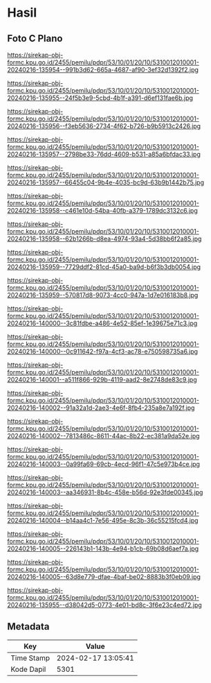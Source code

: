 # Hasil

## Foto C Plano

https://sirekap-obj-formc.kpu.go.id/2455/pemilu/pdpr/53/10/01/20/10/5310012010001-20240216-135954--991b3d62-665a-4687-af90-3ef32d1392f2.jpg

https://sirekap-obj-formc.kpu.go.id/2455/pemilu/pdpr/53/10/01/20/10/5310012010001-20240216-135955--24f5b3e9-5cbd-4b1f-a391-d6ef131fae6b.jpg

https://sirekap-obj-formc.kpu.go.id/2455/pemilu/pdpr/53/10/01/20/10/5310012010001-20240216-135956--f3eb5636-2734-4f62-b726-b9b5913c2426.jpg

https://sirekap-obj-formc.kpu.go.id/2455/pemilu/pdpr/53/10/01/20/10/5310012010001-20240216-135957--2798be33-76dd-4609-b531-a85a6bfdac33.jpg

https://sirekap-obj-formc.kpu.go.id/2455/pemilu/pdpr/53/10/01/20/10/5310012010001-20240216-135957--66455c04-9b4e-4035-bc9d-63b9b1442b75.jpg

https://sirekap-obj-formc.kpu.go.id/2455/pemilu/pdpr/53/10/01/20/10/5310012010001-20240216-135958--c461e10d-54ba-40fb-a379-1789dc3132c6.jpg

https://sirekap-obj-formc.kpu.go.id/2455/pemilu/pdpr/53/10/01/20/10/5310012010001-20240216-135958--62b1266b-d8ea-4974-93a4-5d38bb6f2a85.jpg

https://sirekap-obj-formc.kpu.go.id/2455/pemilu/pdpr/53/10/01/20/10/5310012010001-20240216-135959--7729ddf2-81cd-45a0-ba9d-b6f3b3db0054.jpg

https://sirekap-obj-formc.kpu.go.id/2455/pemilu/pdpr/53/10/01/20/10/5310012010001-20240216-135959--570817d8-9073-4cc0-947a-1d7e016183b8.jpg

https://sirekap-obj-formc.kpu.go.id/2455/pemilu/pdpr/53/10/01/20/10/5310012010001-20240216-140000--3c81fdbe-a486-4e52-85ef-1e39675e71c3.jpg

https://sirekap-obj-formc.kpu.go.id/2455/pemilu/pdpr/53/10/01/20/10/5310012010001-20240216-140000--0c911642-f97a-4cf3-ac78-e750598735a6.jpg

https://sirekap-obj-formc.kpu.go.id/2455/pemilu/pdpr/53/10/01/20/10/5310012010001-20240216-140001--a511f866-929b-4119-aad2-8e2748de83c9.jpg

https://sirekap-obj-formc.kpu.go.id/2455/pemilu/pdpr/53/10/01/20/10/5310012010001-20240216-140002--91a32a1d-2ae3-4e6f-8fb4-235a8e7a192f.jpg

https://sirekap-obj-formc.kpu.go.id/2455/pemilu/pdpr/53/10/01/20/10/5310012010001-20240216-140002--7813486c-8611-44ac-8b22-ec381a9da52e.jpg

https://sirekap-obj-formc.kpu.go.id/2455/pemilu/pdpr/53/10/01/20/10/5310012010001-20240216-140003--0a99fa69-69cb-4ecd-96f1-47c5e973b4ce.jpg

https://sirekap-obj-formc.kpu.go.id/2455/pemilu/pdpr/53/10/01/20/10/5310012010001-20240216-140003--aa346931-8b4c-458e-b56d-92e3fde00345.jpg

https://sirekap-obj-formc.kpu.go.id/2455/pemilu/pdpr/53/10/01/20/10/5310012010001-20240216-140004--b14aa4c1-7e56-495e-8c3b-36c55215fcd4.jpg

https://sirekap-obj-formc.kpu.go.id/2455/pemilu/pdpr/53/10/01/20/10/5310012010001-20240216-140005--226143b1-143b-4e94-b1cb-69b08d6aef7a.jpg

https://sirekap-obj-formc.kpu.go.id/2455/pemilu/pdpr/53/10/01/20/10/5310012010001-20240216-140005--63d8e779-dfae-4baf-be02-8883b3f0eb09.jpg

https://sirekap-obj-formc.kpu.go.id/2455/pemilu/pdpr/53/10/01/20/10/5310012010001-20240216-135955--d38042d5-0773-4e01-bd8c-3f6e23c4ed72.jpg


## Metadata

| Key        | Value               |
| ---------- | ------------------- |
| Time Stamp | 2024-02-17 13:05:41 |
| Kode Dapil | 5301                |



